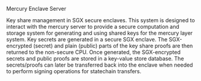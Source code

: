 Mercury Enclave Server

Key share management in SGX secure enclaves. This system is designed to interact with the mercury server to provide a secure computation and storage system for generating and using shared keys for the mercury layer system. Key secrets are generated in a secure SGX enclave. The SGX-encrypted (secret) and plain (public) parts of the key share proofs are then returned to the non-secure CPU. Once generated, the SGX-encrypted secrets and public proofs are stored in a key-value store database. The secrets/proofs can later be transferred back into the enclave when needed to perform signing operations for statechain transfers.
